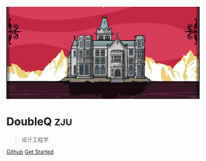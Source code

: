 <!-- /_coverpage.md -->

![logo](roomxiao.jpg)

# DoubleQ <small>ZJU</small>

> 设计工程学

[Github](https://github.com/NexMaker-Fab/2022zjude1-doubleQ)
[Get Started](README.md)